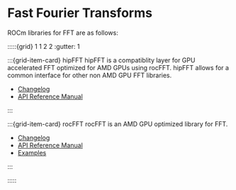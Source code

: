 # Fast Fourier Transforms

ROCm libraries for FFT are as follows:

:::::{grid} 1 1 2 2
:gutter: 1

:::{grid-item-card} hipFFT
hipFFT is a compatiblity layer for GPU accelerated FFT optimized for AMD GPUs
using rocFFT. hipFFT allows for a common interface for other non AMD GPU
FFT libraries. 

- [Changelog](https://github.com/ROCmSoftwarePlatform/hipFFT/blob/develop/CHANGELOG.md)
- [API Reference Manual](https://rocmdocs.amd.com/projects/hipFFT/en/rtd/)

:::

:::{grid-item-card} rocFFT
rocFFT is an AMD GPU optimized library for FFT.

- [Changelog](https://github.com/ROCmSoftwarePlatform/rocFFT/blob/develop/CHANGELOG.md)
- [API Reference Manual](https://rocmdocs.amd.com/projects/hipFFT/en/rtd/)
- [Examples](https://github.com/amd/rocm-examples/tree/develop/Libraries/rocFFT)

:::

:::::